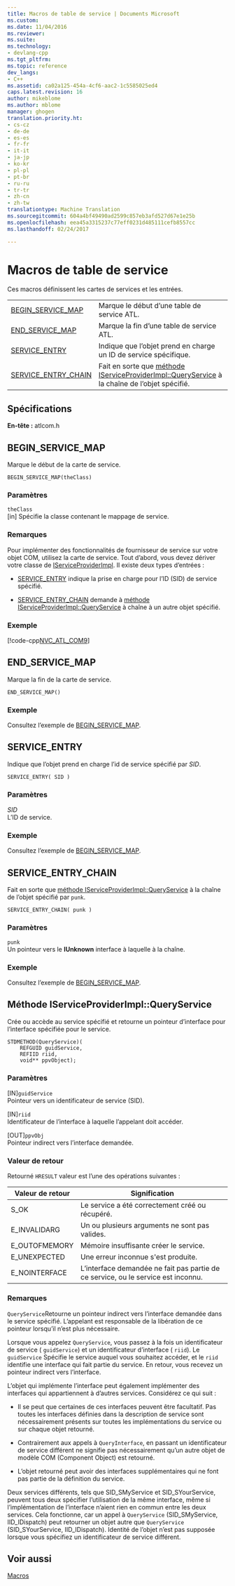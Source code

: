 ```yaml
---
title: Macros de table de service | Documents Microsoft
ms.custom: 
ms.date: 11/04/2016
ms.reviewer: 
ms.suite: 
ms.technology:
- devlang-cpp
ms.tgt_pltfrm: 
ms.topic: reference
dev_langs:
- C++
ms.assetid: ca02a125-454a-4cf6-aac2-1c5585025ed4
caps.latest.revision: 16
author: mikeblome
ms.author: mblome
manager: ghogen
translation.priority.ht:
- cs-cz
- de-de
- es-es
- fr-fr
- it-it
- ja-jp
- ko-kr
- pl-pl
- pt-br
- ru-ru
- tr-tr
- zh-cn
- zh-tw
translationtype: Machine Translation
ms.sourcegitcommit: 604a4bf49490ad2599c857eb3afd527d67e1e25b
ms.openlocfilehash: eea45a3315237c77eff0231d485111cefb8557cc
ms.lasthandoff: 02/24/2017

---
```

# <a name="service-map-macros"></a>Macros de table de service
Ces macros définissent les cartes de services et les entrées.  
  
|||  
|-|-|  
|[BEGIN_SERVICE_MAP](#begin_service_map)|Marque le début d’une table de service ATL.|  
|[END_SERVICE_MAP](#end_service_map)|Marque la fin d’une table de service ATL.|  
|[SERVICE_ENTRY](#service_entry)|Indique que l’objet prend en charge un ID de service spécifique.|  
|[SERVICE_ENTRY_CHAIN](#service_entry_chain)|Fait en sorte que [méthode IServiceProviderImpl::QueryService](#queryservice) à la chaîne de l’objet spécifié.|  

## <a name="requirements"></a>Spécifications  
 **En-tête :** atlcom.h  
   
##  <a name="a-namebeginservicemapa--beginservicemap"></a><a name="begin_service_map"></a>BEGIN_SERVICE_MAP  
 Marque le début de la carte de service.  
  
```
BEGIN_SERVICE_MAP(theClass)
```  
  
### <a name="parameters"></a>Paramètres  
 `theClass`  
 [in] Spécifie la classe contenant le mappage de service.  
  
### <a name="remarks"></a>Remarques  
 Pour implémenter des fonctionnalités de fournisseur de service sur votre objet COM, utilisez la carte de service. Tout d’abord, vous devez dériver votre classe de [IServiceProviderImpl](../../atl/reference/iserviceproviderimpl-class.md). Il existe deux types d’entrées :  
  
- [SERVICE_ENTRY](#service_entry) indique la prise en charge pour l’ID (SID) de service spécifié.  
  
- [SERVICE_ENTRY_CHAIN](#service_entry_chain) demande à [méthode IServiceProviderImpl::QueryService](#queryservice) à chaîne à un autre objet spécifié.  
  
### <a name="example"></a>Exemple  
 [!code-cpp[NVC_ATL_COM&#57;](../../atl/codesnippet/cpp/service-map-macros_1.h)]  
  
##  <a name="a-nameendservicemapa--endservicemap"></a><a name="end_service_map"></a>END_SERVICE_MAP  
 Marque la fin de la carte de service.  
  
```
END_SERVICE_MAP()
```  
  
### <a name="example"></a>Exemple  
 Consultez l’exemple de [BEGIN_SERVICE_MAP](#begin_service_map).  
  
##  <a name="a-nameserviceentrya--serviceentry"></a><a name="service_entry"></a>SERVICE_ENTRY  
 Indique que l’objet prend en charge l’id de service spécifié par *SID*.  
  
```
SERVICE_ENTRY( SID )
```  
  
### <a name="parameters"></a>Paramètres  
 *SID*  
 L’ID de service.  
  
### <a name="example"></a>Exemple  
 Consultez l’exemple de [BEGIN_SERVICE_MAP](#begin_service_map).  
  
##  <a name="a-nameserviceentrychaina--serviceentrychain"></a><a name="service_entry_chain"></a>SERVICE_ENTRY_CHAIN  
 Fait en sorte que [méthode IServiceProviderImpl::QueryService](#queryservice) à la chaîne de l’objet spécifié par `punk`.  
  
```
SERVICE_ENTRY_CHAIN( punk )
```  
  
### <a name="parameters"></a>Paramètres  
 `punk`  
 Un pointeur vers le **IUnknown** interface à laquelle à la chaîne.  
  
### <a name="example"></a>Exemple  
 Consultez l’exemple de [BEGIN_SERVICE_MAP](#begin_service_map).  
  
##  <a name="a-namequeryservicea--iserviceproviderimplqueryservice"></a><a name="queryservice"></a>Méthode IServiceProviderImpl::QueryService  
 Crée ou accède au service spécifié et retourne un pointeur d’interface pour l’interface spécifiée pour le service.  
  
```
STDMETHOD(QueryService)( 
    REFGUID guidService,
    REFIID riid,
    void** ppvObject);
```  
  
### <a name="parameters"></a>Paramètres  
 [IN]`guidService`  
 Pointeur vers un identificateur de service (SID).  
  
 [IN]`riid`  
 Identificateur de l’interface à laquelle l’appelant doit accéder.  
  
 [OUT]`ppvObj`  
 Pointeur indirect vers l’interface demandée.  
  
### <a name="return-value"></a>Valeur de retour  
 Retourné `HRESULT` valeur est l’une des opérations suivantes :  
  
|Valeur de retour|Signification|  
|------------------|-------------|  
|S_OK|Le service a été correctement créé ou récupéré.|  
|E_INVALIDARG|Un ou plusieurs arguments ne sont pas valides.|  
|E_OUTOFMEMORY|Mémoire insuffisante créer le service.|  
|E_UNEXPECTED|Une erreur inconnue s'est produite.|  
|E_NOINTERFACE|L’interface demandée ne fait pas partie de ce service, ou le service est inconnu.|  
  
### <a name="remarks"></a>Remarques  
 `QueryService`Retourne un pointeur indirect vers l’interface demandée dans le service spécifié. L’appelant est responsable de la libération de ce pointeur lorsqu’il n’est plus nécessaire.  
  
 Lorsque vous appelez `QueryService`, vous passez à la fois un identificateur de service ( `guidService`) et un identificateur d’interface ( `riid`). Le `guidService` Spécifie le service auquel vous souhaitez accéder, et le `riid` identifie une interface qui fait partie du service. En retour, vous recevez un pointeur indirect vers l’interface.  
  
 L’objet qui implémente l’interface peut également implémenter des interfaces qui appartiennent à d’autres services. Considérez ce qui suit :  
  
-   Il se peut que certaines de ces interfaces peuvent être facultatif. Pas toutes les interfaces définies dans la description de service sont nécessairement présents sur toutes les implémentations du service ou sur chaque objet retourné.  
  
-   Contrairement aux appels à `QueryInterface`, en passant un identificateur de service différent ne signifie pas nécessairement qu’un autre objet de modèle COM (Component Object) est retourné.  
  
-   L’objet retourné peut avoir des interfaces supplémentaires qui ne font pas partie de la définition du service.  
  
 Deux services différents, tels que SID_SMyService et SID_SYourService, peuvent tous deux spécifier l’utilisation de la même interface, même si l’implémentation de l’interface n’aient rien en commun entre les deux services. Cela fonctionne, car un appel à `QueryService` (SID_SMyService, IID_IDispatch) peut retourner un objet autre que `QueryService` (SID_SYourService, IID_IDispatch). Identité de l’objet n’est pas supposée lorsque vous spécifiez un identificateur de service différent.  
  
## <a name="see-also"></a>Voir aussi  
 [Macros](../../atl/reference/atl-macros.md)

